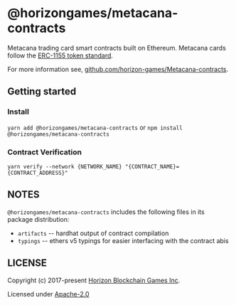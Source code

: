 @horizongames/metacana-contracts
=================================

Metacana trading card smart contracts built on Ethereum. Metacana cards follow the [ERC-1155 token standard](https://github.com/0xsequence/erc-1155).

For more information see, [github.com/horizon-games/Metacana-contracts](https://github.com/horizon-games/Metacana-contracts).


## Getting started

### Install

`yarn add @horizongames/metacana-contracts` or `npm install @horizongames/metacana-contracts`

### Contract Verification

`yarn verify --network {NETWORK_NAME} "{CONTRACT_NAME}={CONTRACT_ADDRESS}"`

## NOTES

`@horizongames/metacana-contracts` includes the following files in its package distribution:

* `artifacts` -- hardhat output of contract compilation
* `typings` -- ethers v5 typings for easier interfacing with the contract abis


## LICENSE

Copyright (c) 2017-present [Horizon Blockchain Games Inc](https://horizon.io).

Licensed under [Apache-2.0](https://github.com/horizon-games/Metacana-contracts/blob/master/LICENSE)
